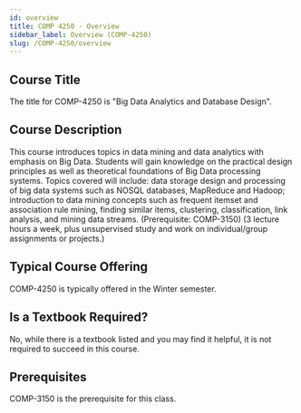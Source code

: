 ```yaml
---
id: overview
title: COMP 4250 - Overview
sidebar_label: Overview (COMP-4250)
slug: /COMP-4250/overview
---
```


## Course Title

The title for COMP-4250 is "Big Data Analytics and Database Design".

## Course Description

This course introduces topics in data mining and data analytics with emphasis on Big Data. Students will gain knowledge on the practical design principles as well as theoretical foundations of Big Data processing systems. Topics covered will include: data storage design and processing of big data systems such as NOSQL databases, MapReduce and Hadoop; introduction to data mining concepts such as frequent itemset and association rule mining, finding similar items, clustering, classification, link analysis, and mining data streams. (Prerequisite: COMP-3150) (3 lecture hours a week, plus unsupervised study and work on individual/group assignments or projects.)

## Typical Course Offering

COMP-4250 is typically offered in the Winter semester.

## Is a Textbook Required?

No, while there is a textbook listed and you may find it helpful, it is not required to succeed in this course.

## Prerequisites

COMP-3150 is the prerequisite for this class.

